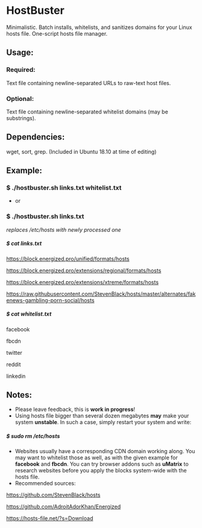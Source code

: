 # HostBuster
Minimalistic. Batch installs, whitelists, and sanitizes domains for your Linux hosts file. One-script hosts file manager.

## Usage:
### Required:
Text file containing newline-separated URLs to raw-text host files.
### Optional:
Text file containing newline-separated whitelist domains (may be substrings).
## Dependencies:
wget, sort, grep. (Included in Ubuntu 18.10 at time of editing)

## Example:

### $ ./hostbuster.sh links.txt whitelist.txt
- or
### $ ./hostbuster.sh links.txt
*replaces /etc/hosts with newly processed one*



##### $ cat links.txt
https://block.energized.pro/unified/formats/hosts

https://block.energized.pro/extensions/regional/formats/hosts

https://block.energized.pro/extensions/xtreme/formats/hosts

https://raw.githubusercontent.com/StevenBlack/hosts/master/alternates/fakenews-gambling-porn-social/hosts

##### $ cat whitelist.txt
facebook

fbcdn

twitter

reddit

linkedin

## Notes:
- Please leave feedback, this is **work in progress**!
- Using hosts file bigger than several dozen megabytes **may** make your system **unstable**. In such a case, simply restart your system and write:
##### $ sudo rm /etc/hosts



- Websites usually have a corresponding CDN domain working along. You may want to whitelist those as well, as with the given example for **facebook** and **fbcdn**. You can try browser addons such as **uMatrix** to research websites before you apply the blocks system-wide with the hosts file.
- Recommended sources:

https://github.com/StevenBlack/hosts

https://github.com/AdroitAdorKhan/Energized

https://hosts-file.net/?s=Download
